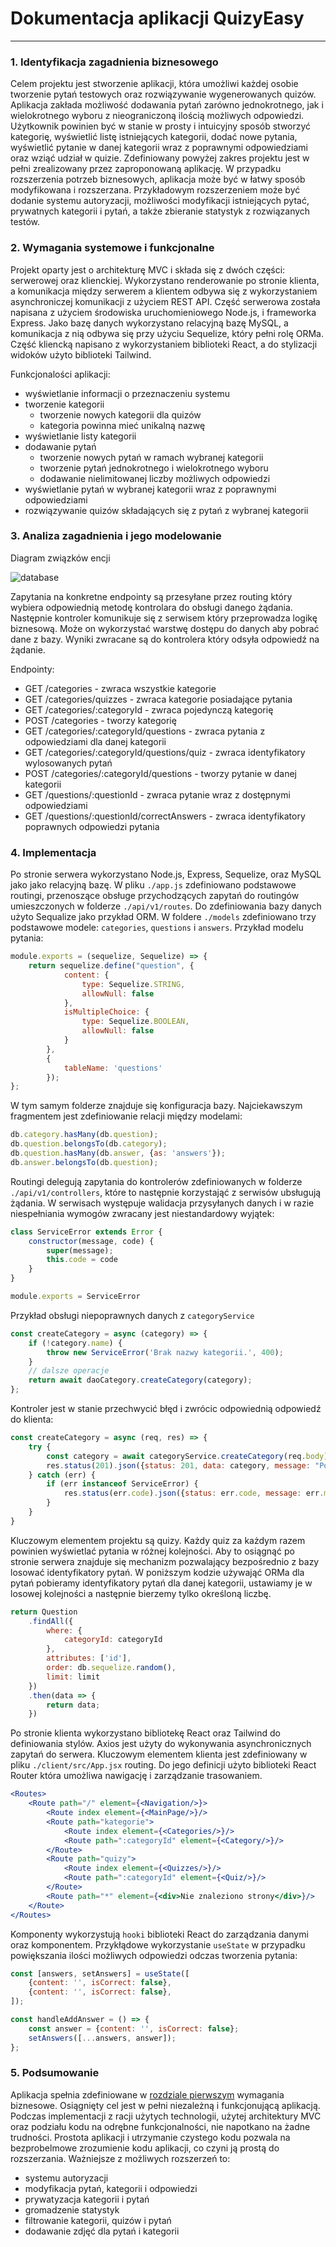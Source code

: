 # Dokumentacja aplikacji QuizyEasy

---

### 1. Identyfikacja zagadnienia biznesowego

Celem projektu jest stworzenie aplikacji, która umożliwi każdej osobie tworzenie pytań testowych oraz rozwiązywanie
wygenerowanych quizów. Aplikacja zakłada możliwość dodawania pytań zarówno jednokrotnego, jak i wielokrotnego wyboru z
nieograniczoną ilością możliwych odpowiedzi. Użytkownik powinien być w stanie w prosty i intuicyjny sposób stworzyć
kategorię, wyświetlić listę istniejących kategorii, dodać nowe pytania, wyświetlić pytanie w danej kategorii wraz z
poprawnymi odpowiedziami oraz wziąć udział w quizie. Zdefiniowany powyżej zakres projektu jest w pełni zrealizowany
przez zaproponowaną aplikację. W przypadku rozszerzenia potrzeb biznesowych, aplikacja może być w łatwy sposób
modyfikowana i rozszerzana. Przykładowym rozszerzeniem może być dodanie systemu autoryzacji, możliwości modyfikacji
istniejących pytać, prywatnych kategorii i pytań, a także zbieranie statystyk z rozwiązanych testów.

### 2. Wymagania systemowe i funkcjonalne

Projekt oparty jest o architekturę MVC i składa się z dwóch części: serwerowej oraz klienckiej. Wykorzystano
renderowanie po stronie klienta, a komunikacja między serwerem a klientem odbywa się z wykorzystaniem asynchroniczej
komunikacji z użyciem REST API. Część serwerowa została napisana z użyciem środowiska uruchomieniowego Node.js, i
frameworka Express. Jako bazę danych wykorzystano relacyjną bazę MySQL, a komunikacja z nią odbywa się przy użyciu
Sequelize, który pełni rolę ORMa. Część kliencką napisano z wykorzystaniem biblioteki React, a do stylizacji widoków
użyto biblioteki Tailwind.

Funkcjonalości aplikacji:

- wyświetlanie informacji o przeznaczeniu systemu
- tworzenie kategorii
    - tworzenie nowych kategorii dla quizów
    - kategoria powinna mieć unikalną nazwę
- wyświetlanie listy kategorii
- dodawanie pytań
    - tworzenie nowych pytań w ramach wybranej kategorii
    - tworzenie pytań jednokrotnego i wielokrotnego wyboru
    - dodawanie nielimitowanej liczby możliwych odpowiedzi
- wyświetlanie pytań w wybranej kategorii wraz z poprawnymi odpowiedziami
- rozwiązywanie quizów składających się z pytań z wybranej kategorii

### 3. Analiza zagadnienia i jego modelowanie

Diagram związków encji

![database](doc_images/database.png)

Zapytania na konkretne endpointy są przesyłane przez routing który wybiera odpowiednią metodę kontrolara do obsługi
danego żądania. Następnie kontroler komunikuje się z serwisem który przeprowadza logikę biznesową. Może on wykorzystać
warstwę dostępu do danych aby pobrać dane z bazy. Wyniki zwracane są do kontrolera który odsyła odpowiedź na żądanie.

Endpointy:

- GET /categories - zwraca wszystkie kategorie
- GET /categories/quizzes - zwraca kategorie posiadające pytania
- GET /categories/:categoryId - zwraca pojedynczą kategorię
- POST /categories - tworzy kategorię
- GET /categories/:categoryId/questions - zwraca pytania z odpowiedziami dla danej kategorii
- GET /categories/:categoryId/questions/quiz - zwraca identyfikatory wylosowanych pytań
- POST /categories/:categoryId/questions - tworzy pytanie w danej kategorii
- GET /questions/:questionId - zwraca pytanie wraz z dostępnymi odpowiedziami
- GET /questions/:questionId/correctAnswers - zwraca identyfikatory poprawnych odpowiedzi pytania

### 4. Implementacja

Po stronie serwera wykorzystano Node.js, Express, Sequelize, oraz MySQL jako jako relacyjną bazę. W pliku `./app.js`
zdefiniowano podstawowe routingi, przenoszące obsługe przychodzących zapytań do routingów
umieszczonych w folderze `./api/v1/routes`. Do zdefiniowania bazy danych użyto Sequalize jako przykład ORM. W
foldere `./models` zdefiniowano trzy podstawowe modele: `categories`, `questions` i `answers`. Przykład modelu pytania:

```js
module.exports = (sequelize, Sequelize) => {
    return sequelize.define("question", {
            content: {
                type: Sequelize.STRING,
                allowNull: false
            },
            isMultipleChoice: {
                type: Sequelize.BOOLEAN,
                allowNull: false
            }
        },
        {
            tableName: 'questions'
        });
};
```

W tym samym folderze znajduje się konfiguracja bazy. Najciekawszym fragmentem jest zdefiniowanie relacji między
modelami:

```js
db.category.hasMany(db.question);
db.question.belongsTo(db.category);
db.question.hasMany(db.answer, {as: 'answers'});
db.answer.belongsTo(db.question);
```

Routingi delegują zapytania do kontrolerów zdefiniowanych w folderze `./api/v1/controllers`, które to następnie
korzystająć z serwisów ubsługują żądania. W serwisach występuje walidacja przysyłanych danych i w razie niespełniania
wymogów zwracany jest niestandardowy wyjątek:

```js
class ServiceError extends Error {
    constructor(message, code) {
        super(message);
        this.code = code
    }
}

module.exports = ServiceError
```

Przykład obsługi niepoprawnych danych z `categoryService`

```js
const createCategory = async (category) => {
    if (!category.name) {
        throw new ServiceError('Brak nazwy kategorii.', 400);
    }
    // dalsze operacje
    return await daoCategory.createCategory(category);
};
```

Kontroler jest w stanie przechwycić błęd i zwrócic odpowiednią odpowiedź do klienta:

```js
const createCategory = async (req, res) => {
    try {
        const category = await categoryService.createCategory(req.body);
        res.status(201).json({status: 201, data: category, message: "Pomyślnie stworzono kategorię"});
    } catch (err) {
        if (err instanceof ServiceError) {
            res.status(err.code).json({status: err.code, message: err.message});
        }
    }
}
```

Kluczowym elementem projektu są quizy. Każdy quiz za każdym razem powinien wyświetlać pytania w różnej kolejności. Aby
to osiągnąć po stronie serwera znajduje się mechanizm pozwalający bezpośrednio z bazy losować identyfikatory pytań. W
poniższym kodzie używająć ORMa dla pytań pobieramy identyfikatory pytań dla danej kategorii, ustawiamy je w losowej
kolejności a następnie bierzemy tylko określoną liczbę.

```js 
return Question
    .findAll({
        where: {
            categoryId: categoryId
        },
        attributes: ['id'],
        order: db.sequelize.random(),
        limit: limit
    })
    .then(data => {
        return data;
    })
```

Po stronie klienta wykorzystano bibliotekę React oraz Tailwind do definiowania stylów. Axios jest użyty do wykonywania
asynchronicznych zapytań do serwera. Kluczowym elementem klienta jest
zdefiniowany w pliku `./client/src/App.jsx` routing. Do jego definicji użyto biblioteki React Router która umożliwa
nawigację i zarządzanie trasowaniem.

```jsx
<Routes>
    <Route path="/" element={<Navigation/>}>
        <Route index element={<MainPage/>}/>
        <Route path="kategorie">
            <Route index element={<Categories/>}/>
            <Route path=":categoryId" element={<Category/>}/>
        </Route>
        <Route path="quizy">
            <Route index element={<Quizzes/>}/>
            <Route path=":categoryId" element={<Quiz/>}/>
        </Route>
        <Route path="*" element={<div>Nie znaleziono strony</div>}/>
    </Route>
</Routes>
```

Komponenty wykorzystują `hooki` biblioteki React do zarządzania danymi oraz komponentem. Przykłądowe
wykorzystanie `useState` w przypadku powiększania ilości możliwych odpowiedzi odczas tworzenia pytania:

```js
const [answers, setAnswers] = useState([
    {content: '', isCorrect: false},
    {content: '', isCorrect: false},
]);

const handleAddAnswer = () => {
    const answer = {content: '', isCorrect: false};
    setAnswers([...answers, answer]);
};
```

### 5. Podsumowanie

Aplikacja spełnia zdefiniowane w [rozdziale pierwszym](#1-identyfikacja-zagadnienia-biznesowego) wymagania biznesowe.
Osiągnięty cel jest w pełni niezależną i funkcjonującą aplikacją. Podczas implementacji z racji użytych technologii,
użytej architektury MVC oraz podziału kodu na odrębne funkcjonalności, nie napotkano na żadne trudności. Prostota
aplikacji i utrzymanie czystego kodu pozwala na bezprobelmowe zrozumienie kodu aplikacji, co czyni ją prostą do
rozszerzania. Ważniejsze z możliwych rozszerzeń to:

- systemu autoryzacji
- modyfikacja pytań, kategorii i odpowiedzi
- prywatyzacja kategorii i pytań
- gromadzenie statystyk
- filtrowanie kategorii, quizów i pytań
- dodawanie zdjęć dla pytań i kategorii